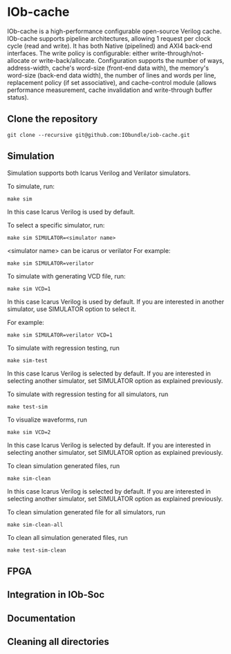 # IOb-cache

IOb-cache is a high-performance configurable open-source Verilog cache. 
IOb-cache supports pipeline architectures, allowing 1 request per clock cycle (read and write).
It has both Native (pipelined) and AXI4 back-end interfaces.
The write policy is configurable: either write-through/not-allocate or write-back/allocate. 
Configuration supports the number of ways, address-width, cache's word-size (front-end data with), the memory's word-size (back-end data width), the number of lines and words per line, replacement policy (if set associative), and cache-control module (allows performance measurement, cache invalidation and write-through buffer status).

## Clone the repository

``git clone --recursive git@github.com:IObundle/iob-cache.git``

## Simulation
Simulation supports both Icarus Verilog and Verilator simulators. 

To simulate, run:
```
make sim 
```
In this case Icarus Verilog is used by default.

To select a specific simulator, run:
```
make sim SIMULATOR=<simulator name>
```
\<simulator name\> can be icarus or verilator
For example:
```
make sim SIMULATOR=verilator
```
To simulate with generating VCD file, run:
```
make sim VCD=1 
```
In this case Icarus Verilog is used by default. If you are interested in another simulator, use SIMULATOR option to select it.

For example:
```
make sim SIMULATOR=verilator VCD=1
```
To simulate with regression testing, run 
``` 
make sim-test
```
In this case Icarus Verilog is selected by default. 
If you are interested in selecting another simulator, set SIMULATOR option as explained previously. 

To simulate with regression testing for all simulators, run 
```
make test-sim
```
To visualize waveforms, run 
```
make sim VCD=2
```
In this case Icarus Verilog is selected by default. 
If you are interested in selecting another simulator, set SIMULATOR option as explained previously.

To clean simulation generated files, run
```
make sim-clean
```
In this case Icarus Verilog is selected by default. 
If you are interested in selecting another simulator, set SIMULATOR option as explained previously. 

To clean simulation generated file for all simulators, run
```
make sim-clean-all
```

To clean all simulation generated files, run
```
make test-sim-clean
```

## FPGA 

## Integration in IOb-Soc

## Documentation

## Cleaning all directories

